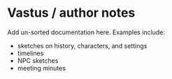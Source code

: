 # Vastus / author notes

Add un-sorted documentation here. Examples include:

* sketches on history, characters, and settings
* timelines
* NPC sketches
* meeting minutes

